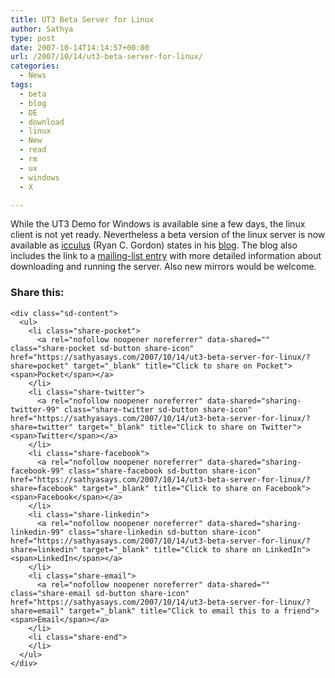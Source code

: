 ```yaml
---
title: UT3 Beta Server for Linux
author: Sathya
type: post
date: 2007-10-14T14:14:57+00:00
url: /2007/10/14/ut3-beta-server-for-linux/
categories:
  - News
tags:
  - beta
  - blog
  - DE
  - download
  - linux
  - New
  - read
  - rm
  - ux
  - windows
  - X

---
```

While the UT3 Demo for Windows is available sine a few days, the linux client is not yet ready. Nevertheless a beta version of the linux server is now available as [icculus][1] (Ryan C. Gordon) states in his [blog][2]. The blog also includes the link to a [mailing-list entry][3] with more detailed information about downloading and running the server. Also new mirrors would be welcome.

<div class="sharedaddy sd-sharing-enabled">
  <div class="robots-nocontent sd-block sd-social sd-social-icon-text sd-sharing">
    <h3 class="sd-title">
      Share this:
    </h3>
    
    <div class="sd-content">
      <ul>
        <li class="share-pocket">
          <a rel="nofollow noopener noreferrer" data-shared="" class="share-pocket sd-button share-icon" href="https://sathyasays.com/2007/10/14/ut3-beta-server-for-linux/?share=pocket" target="_blank" title="Click to share on Pocket"><span>Pocket</span></a>
        </li>
        <li class="share-twitter">
          <a rel="nofollow noopener noreferrer" data-shared="sharing-twitter-99" class="share-twitter sd-button share-icon" href="https://sathyasays.com/2007/10/14/ut3-beta-server-for-linux/?share=twitter" target="_blank" title="Click to share on Twitter"><span>Twitter</span></a>
        </li>
        <li class="share-facebook">
          <a rel="nofollow noopener noreferrer" data-shared="sharing-facebook-99" class="share-facebook sd-button share-icon" href="https://sathyasays.com/2007/10/14/ut3-beta-server-for-linux/?share=facebook" target="_blank" title="Click to share on Facebook"><span>Facebook</span></a>
        </li>
        <li class="share-linkedin">
          <a rel="nofollow noopener noreferrer" data-shared="sharing-linkedin-99" class="share-linkedin sd-button share-icon" href="https://sathyasays.com/2007/10/14/ut3-beta-server-for-linux/?share=linkedin" target="_blank" title="Click to share on LinkedIn"><span>LinkedIn</span></a>
        </li>
        <li class="share-email">
          <a rel="nofollow noopener noreferrer" data-shared="" class="share-email sd-button share-icon" href="https://sathyasays.com/2007/10/14/ut3-beta-server-for-linux/?share=email" target="_blank" title="Click to email this to a friend"><span>Email</span></a>
        </li>
        <li class="share-end">
        </li>
      </ul>
    </div>
  </div>
</div>

 [1]: http://www.icculus.org/
 [2]: http://icculus.org/news/news.php?id=4084
 [3]: http://icculus.org/cgi-bin/ezmlm/ezmlm-cgi?64:mss:58:ebhpjkcopohfepbmnlkb